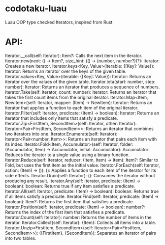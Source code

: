 # codotaku-luau
Luau OOP type checked Iterators, inspired from Rust

# API:
Iterator.__call<Item>(self: Iterator<Item>): Item?: Calls the next item in the iterator.
Iterator.new<Item>(next: () -> Item?, size_hint: (() -> (number, number?))?): Iterator<Item>: Creates a new iterator.
Iterator.keys<Key, Value>(iterable: {[Key]: Value}): Iterator<Key>: Returns an iterator over the keys of the given table.
Iterator.values<Key, Value>(iterable: {[Key]: Value}): Iterator<Value>: Returns an iterator over the values of the given table.
Iterator.iota(start: number, step: number): Iterator<number>: Returns an iterator that produces a sequence of numbers.
Iterator.Take<Item>(self: Iterator<Item>, count: number): Iterator<Item>: Returns an iterator that takes the first count items from the original iterator.
Iterator.Map<Item, NewItem>(self: Iterator<Item>, mapper: (Item) -> NewItem): Iterator<NewItem>: Returns an iterator that applies a function to each item of the original iterator.
Iterator.Filter<Item>(self: Iterator<Item>, predicate: (Item) -> boolean): Iterator<Item>: Returns an iterator that includes only items that satisfy a predicate.
Iterator.Zip<FirstItem, SecondItem>(self: Iterator<FirstItem>, other: Iterator<SecondItem>): Iterator<Pair<FirstItem, SecondItem>>: Returns an iterator that combines two iterators into one.
Iterator.Enumerate<Item>(self: Iterator<Item>): Iterator<Pair<number, Item>>: Returns an iterator that pairs each item with its index.
Iterator.Fold<Item, Accumulator>(self: Iterator<Item>, folder: (Accumulator, Item) -> Accumulator, initial: Accumulator): Accumulator: Reduces the iterator to a single value using a binary function.
Iterator.Reduce<Item>(self: Iterator<Item>, reducer: (Item, Item) -> Item): Item?: Similar to Fold, but uses the first item as the initial value.
Iterator.ForEach<Item>(self: Iterator<Item>, action: (Item) -> ()): (): Applies a function to each item of the iterator for its side effects.
Iterator.Drain<Item>(self: Iterator<Item>): (): Consumes the iterator without producing any result.
Iterator.Any<Item>(self: Iterator<Item>, predicate: (Item) -> boolean): boolean: Returns true if any item satisfies a predicate.
Iterator.All<Item>(self: Iterator<Item>, predicate: (Item) -> boolean): boolean: Returns true if all items satisfy a predicate.
Iterator.Find<Item>(self: Iterator<Item>, predicate: (Item) -> boolean): Item?: Returns the first item that satisfies a predicate.
Iterator.Position<Item>(self: Iterator<Item>, predicate: (Item) -> boolean): number?: Returns the index of the first item that satisfies a predicate.
Iterator.Count<Item>(self: Iterator<Item>): number: Returns the number of items in the iterator.
Iterator.Collect<Item>(self: Iterator<Item>): {Item}: Collects all items into a table.
Iterator.Unzip<FirstItem, SecondItem>(self: Iterator<Pair<FirstItem, SecondItem>>): ({FirstItem}, {SecondItem}): Separates an iterator of pairs into two tables.
